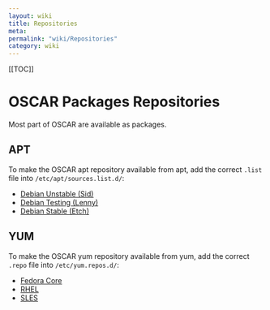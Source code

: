 ```yaml
---
layout: wiki
title: Repositories
meta: 
permalink: "wiki/Repositories"
category: wiki
---
```

<!-- Name: Repositories -->
<!-- Version: 3 -->
<!-- Author: amitvyas -->

[[TOC]]

# OSCAR Packages Repositories

Most part of OSCAR are available as packages.

## APT

To make the OSCAR apt repository available from apt, add the correct `.list` file into `/etc/apt/sources.list.d/`:

 * [Debian Unstable (Sid)](http://oscar.gforge.inria.fr/oscar-debian-unstable.list)
 * [Debian Testing (Lenny)](http://oscar.gforge.inria.fr/oscar-debian-testing.list)
 * [Debian Stable (Etch)](http://oscar.gforge.inria.fr/oscar-debian-stable.list)

## YUM

To make the OSCAR yum repository available from yum, add the correct `.repo` file into `/etc/yum.repos.d/`:

 * [Fedora Core](http://oscar.gforge.inria.fr/oscar-fc.repo)
 * [RHEL](http://oscar.gforge.inria.fr/oscar-rhel.repo)
 * [SLES](http://oscar.gforge.inria.fr/oscar-sles.repo)
